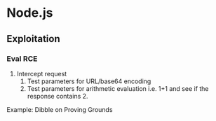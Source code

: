 # Node.js

## Exploitation

### Eval RCE

1. Intercept request
   1. Test parameters for URL/base64 encoding
   2. Test parameters for arithmetic evaluation i.e. 1+1 and see if the response contains 2.

Example: Dibble on Proving Grounds




